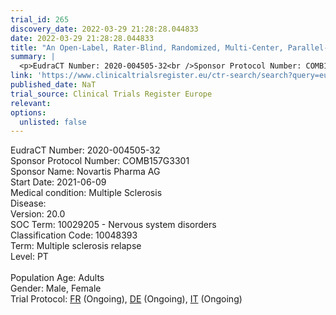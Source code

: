 ```yaml
---
trial_id: 265
discovery_date: 2022-03-29 21:28:28.044833
date: 2022-03-29 21:28:28.044833
title: "An Open-Label, Rater-Blind, Randomized, Multi-Center, Parallel-Arm, Active-Comparator Study to Assess the Efficacy and Tolerability of Ofatumumab 20mg SC monthly vs. First Line DMT-physician’s choi..."
summary: |
  <p>EudraCT Number: 2020-004505-32<br />Sponsor Protocol Number: COMB157G3301<br />Sponsor Name: Novartis Pharma AG<br />Start Date: 2021-06-09<br />Medical condition: Multiple Sclerosis<br />Disease: <br />Version: 20.0<br />SOC Term: 10029205 - Nervous system disorders<br />Classification Code: 10048393<br />Term: Multiple sclerosis relapse<br />Level: PT<br /><br />Population Age: Adults<br />Gender: Male, Female<br />Trial Protocol: <a href="https://www.clinicaltrialsregister.eu/ctr-search/trial/2020-004505-32/FR">FR</a> (Ongoing), <a href="https://www.clinicaltrialsregister.eu/ctr-search/trial/2020-004505-32/DE">DE</a> (Ongoing), <a href="https://www.clinicaltrialsregister.eu/ctr-search/trial/2020-004505-32/IT">IT</a> (Ongoing)</p>
link: 'https://www.clinicaltrialsregister.eu/ctr-search/search?query=eudract_number:2020-004505-32'
published_date: NaT
trial_source: Clinical Trials Register Europe
relevant: 
options:
  unlisted: false
---
```

<p>EudraCT Number: 2020-004505-32<br />Sponsor Protocol Number: COMB157G3301<br />Sponsor Name: Novartis Pharma AG<br />Start Date: 2021-06-09<br />Medical condition: Multiple Sclerosis<br />Disease: <br />Version: 20.0<br />SOC Term: 10029205 - Nervous system disorders<br />Classification Code: 10048393<br />Term: Multiple sclerosis relapse<br />Level: PT<br /><br />Population Age: Adults<br />Gender: Male, Female<br />Trial Protocol: <a href="https://www.clinicaltrialsregister.eu/ctr-search/trial/2020-004505-32/FR">FR</a> (Ongoing), <a href="https://www.clinicaltrialsregister.eu/ctr-search/trial/2020-004505-32/DE">DE</a> (Ongoing), <a href="https://www.clinicaltrialsregister.eu/ctr-search/trial/2020-004505-32/IT">IT</a> (Ongoing)</p>